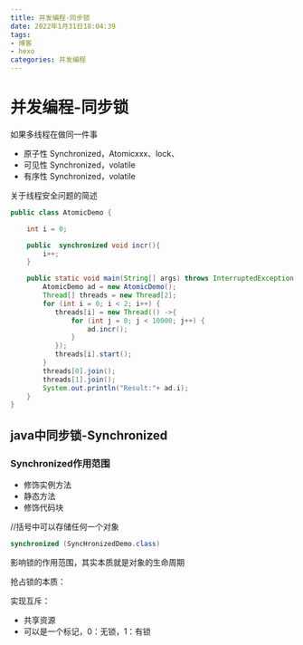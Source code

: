 ```yaml
---
title: 并发编程-同步锁
date: 2022年1月31日18:04:39
tags:
- 博客
- hexo
categories: 并发编程
---
```






# 并发编程-同步锁

如果多线程在做同一件事

- 原子性  Synchronized，Atomicxxx、lock、
- 可见性  Synchronized，volatile
- 有序性  Synchronized，volatile





关于线程安全问题的简述

```java
public class AtomicDemo {

    int i = 0;

    public  synchronized void incr(){
        i++;
    }

    public static void main(String[] args) throws InterruptedException {
        AtomicDemo ad = new AtomicDemo();
        Thread[] threads = new Thread[2];
        for (int i = 0; i < 2; i++) {
           threads[i] = new Thread(() ->{
               for (int j = 0; j < 10000; j++) {
                   ad.incr();
               }
           });
           threads[i].start();
        }
        threads[0].join();
        threads[1].join();
        System.out.println("Result:"+ ad.i);
    }
}
```

## java中同步锁-Synchronized

### Synchronized作用范围

- 修饰实例方法
- 静态方法
- 修饰代码块



//括号中可以存储任何一个对象

```java
synchronized (SyncHronizedDemo.class)
```

影响锁的作用范围，其实本质就是对象的生命周期

抢占锁的本质：

 实现互斥：

- 共享资源
- 可以是一个标记，0：无锁，1：有锁
